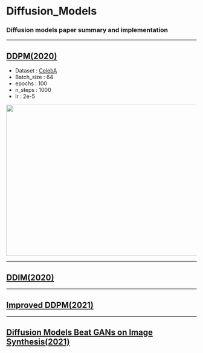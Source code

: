 # Diffusion_Models        

### Diffusion models paper summary and implementation      

-------------------------

## [DDPM(2020)](https://github.com/WestChaeVI/Diffusion_Models/blob/main/DDPM/README.md)     

+ Dataset : [CelebA](https://mmlab.ie.cuhk.edu.hk/projects/CelebA.html)  
+ Batch_size : 64    
+ epochs : 100      
+ n_steps : 1000
+ lr : 2e-5    
 
<p align="center">
<img src="https://github.com/WestChaeVI/CNN-models/assets/104747868/61d00cea-c8b2-4155-8d03-114b017cc031" width="850" height="400">  
</p>     

------------------------------------------------------------------------------------------------------------       

## [DDIM(2020)](https://github.com/WestChaeVI/Diffusion_Models/blob/main/DDIM/README.md)    



------------------------------------------------------------------------------------------------------------       

## [Improved DDPM(2021)](https://github.com/WestChaeVI/Diffusion_Models/blob/main/Improved_DDPM/README.md)    



------------------------------------------------------------------------------------------------------------       

## [Diffusion Models Beat GANs on Image Synthesis(2021)](https://github.com/WestChaeVI/Diffusion_Models/blob/main/Diffusion_Models_Beat_GANs_on_Image_Synthesis/README.md)    

 
